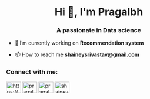 <h1 align="center">Hi 👋, I'm Pragalbh</h1>
<h3 align="center">A passionate in Data science</h3>

- 🔭 I’m currently working on **Recommendation system**

- 📫 How to reach me **shaineysrivastav@gmail.com**

<h3 align="left">Connect with me:</h3>
<p align="left">
<a href="https://linkedin.com/in/https://www.linkedin.com/in/pragalbh-srivastav-762a95189/" target="blank"><img align="center" src="https://cdn.jsdelivr.net/npm/simple-icons@3.0.1/icons/linkedin.svg" alt="https://www.linkedin.com/in/pragalbh-srivastav-762a95189/" height="30" width="40" /></a>
<a href="https://fb.com/pragalbh srivastav" target="blank"><img align="center" src="https://cdn.jsdelivr.net/npm/simple-icons@3.0.1/icons/facebook.svg" alt="pragalbh srivastav" height="30" width="40" /></a>
<a href="https://instagram.com/pragalbh_srivastav" target="blank"><img align="center" src="https://cdn.jsdelivr.net/npm/simple-icons@3.0.1/icons/instagram.svg" alt="pragalbh_srivastav" height="30" width="40" /></a>
<a href="https://www.hackerrank.com/shainey sharivastav" target="blank"><img align="center" src="https://cdn.jsdelivr.net/npm/simple-icons@3.0.1/icons/hackerrank.svg" alt="shainey sharivastav" height="30" width="40" /></a>
</p>
